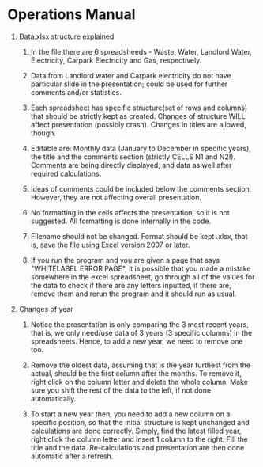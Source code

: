# Operations Manual

1. Data.xlsx structure explained

    1. In the file there are 6 spreadsheeds - Waste, Water, Landlord Water, Electricity, Carpark Electricity and Gas, respectively. 

    1. Data from Landlord water and Carpark electricity do not have particular slide in the presentation; could be used for further comments and/or statistics.

    1. Each spreadsheet has specific structure(set of rows and columns) that should be strictly kept as created. Changes of structure WILL affect presentation (possibly crash). Changes in titles are allowed, though.

    1. Editable are: Monthly data (January to December in specific years), the title and the comments section (strictly CELLS N1 and N2!). Comments are being directly displayed, and data as well after required calculations.

    1. Ideas of comments could be included below the comments section. However, they are not affecting overall presentation. 

    1. No formatting in the cells affects the presentation, so it is not suggested. All formatting is done internally in the code.

    1. Filename should not be changed. Format should be kept .xlsx, that is, save the file using Excel version 2007 or later. 
    
    1. If you run the program and you are given a page that says "WHITELABEL ERROR PAGE", it is possible that you made a mistake somewhere in the excel spreadsheet, go through all of the values for the data to check if there are any letters inputted, if there are, remove them and rerun the program and it should run as usual.


1. Changes of year

    1. Notice the presentation is only comparing the 3 most recent years, that is, we only need/use data of 3 years (3 specific columns) in the spreadsheets. Hence, to add a new year, we need to remove one too.

    1. Remove the oldest data, assuming that is the year furthest from the actual, should be the first column after the months. To remove it, right click on the column letter and delete the whole column. Make sure you shift the rest of the data to the left, if not done automatically. 

    1. To start a new year then, you need to add a new column on a specific position, so that the initial structure is kept unchanged and calculations are done correctly. Simply, find the latest filled year, right click the column letter and insert 1 column to the right. Fill the title and the data. Re-calculations and presentation are then done automatic after a refresh.
